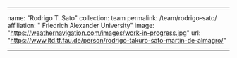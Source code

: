 ---

name: "Rodrigo T. Sato"
collection: team
permalink: /team/rodrigo-sato/
affiliation: " Friedrich Alexander University"
image: "https://weathernavigation.com/images/work-in-progress.jpg"
url: "https://www.ltd.tf.fau.de/person/rodrigo-takuro-sato-martin-de-almagro/"

---